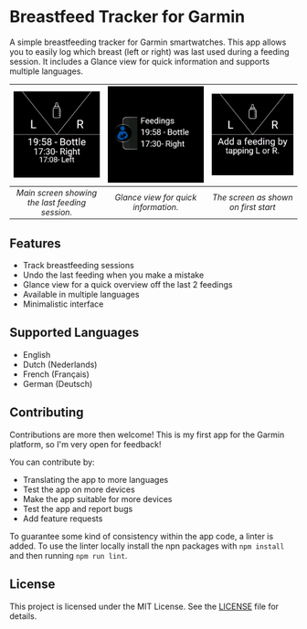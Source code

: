 # Breastfeed Tracker for Garmin

A simple breastfeeding tracker for Garmin smartwatches. This app allows you to easily log which breast (left or right) was last used during a feeding session. It includes a Glance view for quick information and supports multiple languages.

| ![Main Screen](doc/screenshots/feedings-view.png) | ![Glance View](doc/screenshots/glance-view.png) | ![Out of Box View](doc/screenshots/oob-view.png) |
|:-------------------------------------------------:|:----------------------------------------------:|:------------------------------------------------:|
| *Main screen showing the last feeding session.*   | *Glance view for quick information.*            | *The screen as shown on first start*             |

## Features

- Track breastfeeding sessions
- Undo the last feeding when you make a mistake
- Glance view for a quick overview off the last 2 feedings
- Available in multiple languages
- Minimalistic interface

## Supported Languages

- English
- Dutch (Nederlands)
- French (Français)
- German (Deutsch)

## Contributing

Contributions are more then welcome! This is my first app for the Garmin platform, so I'm very open for feedback! 

You can contribute by:
- Translating the app to more languages
- Test the app on more devices
- Make the app suitable for more devices
- Test the app and report bugs
- Add feature requests

To guarantee some kind of consistency within the app code, a linter is added. To use the linter locally install the npn packages with `npm install` and then running `npm run lint`. 

## License

This project is licensed under the MIT License. See the [LICENSE](LICENSE) file for details.
